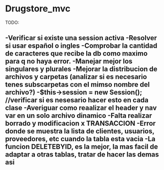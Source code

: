 # Drugstore_mvc

TODO:

-Verificar si existe una session activa
-Resolver si usar español o ingles
-Comprobar la cantidad de caracteres que recibe la db como maximo para q no haya error.
-Manejar mejor los singulares y plurales
-Mejorar la distribucion de archivos y carpetas (analizar si es necesario tenes subscarpetas con el mimso nombre del archivo?)
-$this->session = new Session(); //verificar si es nesesario hacer esto en cada clase
-Averiguar como reaalizar el header y nav var en un solo archivo dinamico
-Falta realizar borrado y modificacion x TRANSACCION
-Error donde se muestra la lista de clientes, usuarios, proveedores, etc cuando la tabla esta vacia
-La funcion DELETEBYID, es la mejor, la mas facil de adaptar a otras tablas, tratar de hacer las demas asi
-


